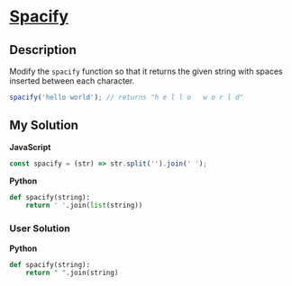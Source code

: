 # [Spacify](https://www.codewars.com/kata/57f8ee485cae443c4d000127)

## Description

Modify the `spacify` function so that it returns the given string with spaces inserted between each character.

```js
spacify('hello world'); // returns "h e l l o   w o r l d"
```

## My Solution

**JavaScript**

```js
const spacify = (str) => str.split('').join(' ');
```

**Python**

```py
def spacify(string):
    return ' '.join(list(string))
```

### User Solution

**Python**

```py
def spacify(string):
    return " ".join(string)
```
